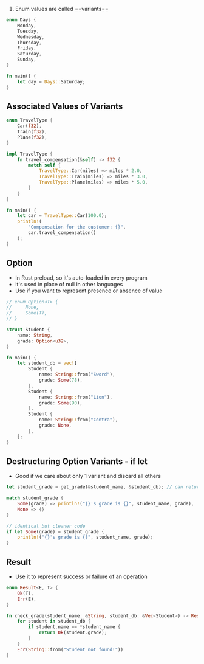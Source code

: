 1. Enum values are called ==variants==


```rust
enum Days {
    Monday,
    Tuesday,
    Wednesday,
    Thursday,
    Friday,
    Saturday,
    Sunday,
}

fn main() {
    let day = Days::Saturday;
}
```

## Associated Values of Variants

```rust
enum TravelType {
    Car(f32),
    Train(f32),
    Plane(f32),
}

impl TravelType {
    fn travel_compensation(&self) -> f32 {
        match self {
            TravelType::Car(miles) => miles * 2.0,
            TravelType::Train(miles) => miles * 3.0,
            TravelType::Plane(miles) => miles * 5.0,
        }
    }
}

fn main() {
    let car = TravelType::Car(100.0);
    println!(
        "Compensation for the customer: {}",
        car.travel_compensation()
    );
}
```


## Option

- In Rust preload, so it's auto-loaded in every program
- it's used in place of null in other languages
- Use if you want to represent presence or absence of value

```rust
// enum Option<T> {
//     None,
//     Some(T),
// }
```

```rust
struct Student {
    name: String,
    grade: Option<u32>,
}

fn main() {
    let student_db = vec![
        Student {
            name: String::from("Sword"),
            grade: Some(78),
        },
        Student {
            name: String::from("Lion"),
            grade: Some(90),
        },
        Student {
            name: String::from("Contra"),
            grade: None,
        },
    ];
}
```


## Destructuring Option Variants - if let
- Good if we care about only 1 variant and discard all others

```rust
let student_grade = get_grade(&student_name, &student_db); // can return either None or Some()

match student_grade {
	Some(grade) => println!("{}'s grade is {}", student_name, grade),
	None => {}
}

// identical but cleaner code
if let Some(grade) = student_grade {
	println!("{}'s grade is {}", student_name, grade);
}
```

## Result

- Use it to represent success or failure of an operation

```rust
enum Result<E, T> {
    Ok(T),
    Err(E),
}
```

```rust
fn check_grade(student_name: &String, student_db: &Vec<Student>) -> Result<Option<u32>, String> {
    for student in student_db {
        if student.name == *student_name {
            return Ok(student.grade);
        }
    }
    Err(String::from("Student not found!"))
}
```